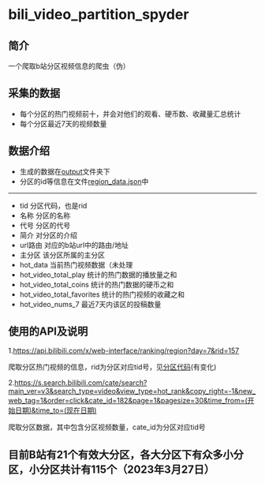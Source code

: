 # bili_video_partition_spyder
## 简介
一个爬取b站分区视频信息的爬虫（伪）
## 采集的数据
- 每个分区的热门视频前十，并会对他们的观看、硬币数、收藏量汇总统计
- 每个分区最近7天的视频数量


## 数据介绍
- 生成的数据在[output](./output/)文件夹下
- 分区的id等信息在文件[region_data.json](./resources/region_data.json)中
- ------
- tid 分区代码，也是rid
- 名称 分区的名称
- 代号 分区的代号
- 简介 对分区的介绍
- url路由 对应的b站url中的路由/地址
- 主分区 该分区所属的主分区
- hot_data 当前热门视频数据（未处理
- hot_video_total_play 统计的热门数据的播放量之和
- hot_video_total_coins 统计的热门数据的硬币之和
- hot_video_total_favorites 统计的热门视频的收藏之和
- hot_video_nums_7 最近7天内该区的投稿数量


## 使用的API及说明
1.https://api.bilibili.com/x/web-interface/ranking/region?day=7&rid=157

爬取分区热门视频的信息，rid为分区对应tid号，见[分区代码](https://socialsisteryi.github.io/bilibili-API-collect/docs/video/video_zone.html#%E5%8A%A8%E7%94%BB)(有变化)

2.https://s.search.bilibili.com/cate/search?main_ver=v3&search_type=video&view_type=hot_rank&copy_right=-1&new_web_tag=1&order=click&cate_id=182&page=1&pagesize=30&time_from=(开始日期)&time_to=(现在日期)

爬取分区数据，其中包含分区视频数量，cate_id为分区对应tid号



## 目前B站有21个有效大分区，各大分区下有众多小分区，小分区共计有115个（2023年3月27日）

